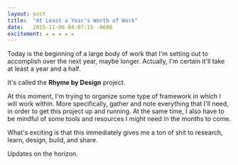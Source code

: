 ```yaml
---
layout: post
title:  "At Least a Year's Worth of Work"
date:   2015-11-06 04:07:15 -0600
excitement: ★ ★ ★ ★ ★
---
```

Today is the beginning of a large body of work that I'm setting out to accomplish over the next year, maybe longer. Actually, I'm certain it'll take at least a year and a half.

It's called the **Rhyme by Design** project.

At this moment, I'm trying to organize some type of framework in which I will work within. More specifically, gather and note everything that I'll need, in order to get this project up and running. At the same time, I also have to be mindful of some tools and resources I might need in the months to come.

What's exciting is that this immediately gives me a ton of shit to research, learn, design, build, and share.

Updates on the horizon.